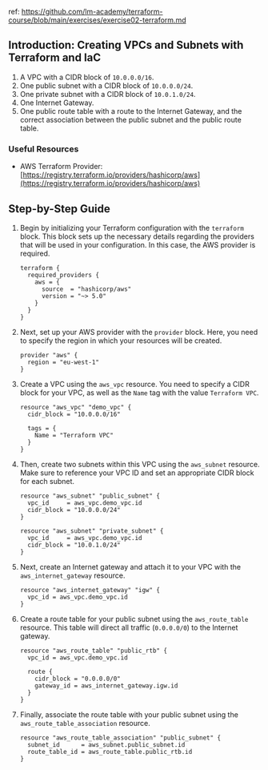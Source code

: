 ref: https://github.com/lm-academy/terraform-course/blob/main/exercises/exercise02-terraform.md

## Introduction: Creating VPCs and Subnets with Terraform and IaC

1. A VPC with a CIDR block of `10.0.0.0/16`.
2. One public subnet with a CIDR block of `10.0.0.0/24`.
3. One private subnet with a CIDR block of `10.0.1.0/24`.
4. One Internet Gateway.
5. One public route table with a route to the Internet Gateway, and the correct association between the public subnet and the public route table.

### Useful Resources

-   AWS Terraform Provider: [https://registry.terraform.io/providers/hashicorp/aws](https://registry.terraform.io/providers/hashicorp/aws)

## Step-by-Step Guide

1. Begin by initializing your Terraform configuration with the `terraform` block. This block sets up the necessary details regarding the providers that will be used in your configuration. In this case, the AWS provider is required.

    ```
    terraform {
      required_providers {
        aws = {
          source  = "hashicorp/aws"
          version = "~> 5.0"
        }
      }
    }
    ```

2. Next, set up your AWS provider with the `provider` block. Here, you need to specify the region in which your resources will be created.

    ```
    provider "aws" {
      region = "eu-west-1"
    }
    ```

3. Create a VPC using the `aws_vpc` resource. You need to specify a CIDR block for your VPC, as well as the `Name` tag with the value `Terraform VPC`.

    ```
    resource "aws_vpc" "demo_vpc" {
      cidr_block = "10.0.0.0/16"

      tags = {
        Name = "Terraform VPC"
      }
    }
    ```

4. Then, create two subnets within this VPC using the `aws_subnet` resource. Make sure to reference your VPC ID and set an appropriate CIDR block for each subnet.

    ```
    resource "aws_subnet" "public_subnet" {
      vpc_id     = aws_vpc.demo_vpc.id
      cidr_block = "10.0.0.0/24"
    }

    resource "aws_subnet" "private_subnet" {
      vpc_id     = aws_vpc.demo_vpc.id
      cidr_block = "10.0.1.0/24"
    }
    ```

5. Next, create an Internet gateway and attach it to your VPC with the `aws_internet_gateway` resource.

    ```
    resource "aws_internet_gateway" "igw" {
      vpc_id = aws_vpc.demo_vpc.id
    }
    ```

6. Create a route table for your public subnet using the `aws_route_table` resource. This table will direct all traffic (`0.0.0.0/0`) to the Internet gateway.

    ```
    resource "aws_route_table" "public_rtb" {
      vpc_id = aws_vpc.demo_vpc.id

      route {
        cidr_block = "0.0.0.0/0"
        gateway_id = aws_internet_gateway.igw.id
      }
    }
    ```

7. Finally, associate the route table with your public subnet using the `aws_route_table_association` resource.

    ```
    resource "aws_route_table_association" "public_subnet" {
      subnet_id      = aws_subnet.public_subnet.id
      route_table_id = aws_route_table.public_rtb.id
    }
    ```